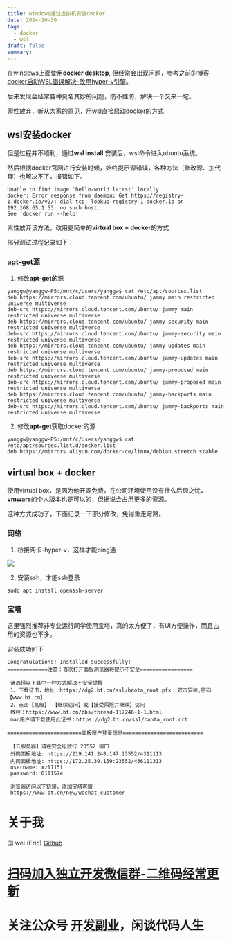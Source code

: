 ```yaml
---
title: windows通过虚拟机安装docker
date: 2024-10-30
tags:
  - docker
  - wsl
draft: false
summary:
---
```


在windows上面使用**docker desktop**, 但经常会出现问题，参考之前的博客[docker启动WSL错误解决-改用hyper-v引擎](../../8/29/qi-dong-cuo-wu-jie-jue.md)。

后来发现会经常各种莫名其妙的问题，防不胜防，解决一个又来一坨。

索性放弃，听从大家的意见，用wsl直接启动docker的方式

## wsl安装docker

但是过程并不顺利，通过**wsl install** 安装后，wsl命令进入ubuntu系统。

然后根据docker官网进行安装时候，始终提示源错误，各种方法（修改源、加代理）也解决不了，报错如下。
```shell
Unable to find image 'hello-world:latest' locally
docker: Error response from daemon: Get https://registry-1.docker.io/v2/: dial tcp: lookup registry-1.docker.io on 192.168.65.1:53: no such host.
See 'docker run --help'
```

索性放弃该方法，改用更简单的**virtual box + docker**的方式

部分测试过程记录如下：
### apt-get源

1. 修改**apt-get的**源

```Shell
yanggw@yanggw-P5:/mnt/c/Users/yanggw$ cat /etc/apt/sources.list
deb https://mirrors.cloud.tencent.com/ubuntu/ jammy main restricted universe multiverse
deb-src https://mirrors.cloud.tencent.com/ubuntu/ jammy main restricted universe multiverse
deb https://mirrors.cloud.tencent.com/ubuntu/ jammy-security main restricted universe multiverse
deb-src https://mirrors.cloud.tencent.com/ubuntu/ jammy-security main restricted universe multiverse
deb https://mirrors.cloud.tencent.com/ubuntu/ jammy-updates main restricted universe multiverse
deb-src https://mirrors.cloud.tencent.com/ubuntu/ jammy-updates main restricted universe multiverse
deb https://mirrors.cloud.tencent.com/ubuntu/ jammy-proposed main restricted universe multiverse
deb-src https://mirrors.cloud.tencent.com/ubuntu/ jammy-proposed main restricted universe multiverse
deb https://mirrors.cloud.tencent.com/ubuntu/ jammy-backports main restricted universe multiverse
deb-src https://mirrors.cloud.tencent.com/ubuntu/ jammy-backports main restricted universe multiverse
```

2. 修改**apt-get**获取docker的源

```Shell
yanggw@yanggw-P5:/mnt/c/Users/yanggw$ cat /etc/apt/sources.list.d/docker.list
deb https://mirrors.aliyun.com/docker-ce/linux/debian stretch stable
```

## virtual box + docker

使用virtual box，是因为他开源免费，在公司环境使用没有什么后顾之忧，**vmware**的个人版本也是可以的，但据说会占用更多的资源。

这种方式成功了，下面记录一下部分修改，免得重走弯路。

  

### 网络

1. 桥接网卡-hyper-v，这样才能ping通

![](https://zct85ce4jm.feishu.cn/space/api/box/stream/download/asynccode/?code=MmE2NzFlZWQ2NjMyZTUyYjgxYWU2MTQ5NmE0OWNmNzhfSjJFNlhFcnpNYmZjT3BvWE1mWEhkNEp2alFhaHJQYjZfVG9rZW46WVYxcWJlQ0lqb2I4WHR4RHdUZGNscERUbmREXzE3MzA3MDEyODA6MTczMDcwNDg4MF9WNA)

  

2. 安装ssh，才能ssh登录

```Shell
sudo apt install openssh-server
```

  

### 宝塔
这里强烈推荐非专业运行同学使用宝塔，真的太方便了，有UI方便操作，而且占用的资源也不多。
  
安装成功如下
```Shell
Congratulations! Installed successfully!
=============注意：首次打开面板浏览器将提示不安全=================

 请选择以下其中一种方式解决不安全提醒
 1、下载证书，地址：https://dg2.bt.cn/ssl/baota_root.pfx  双击安装,密码【www.bt.cn】
 2、点击【高级】-【继续访问】或【接受风险并继续】访问
 教程：https://www.bt.cn/bbs/thread-117246-1-1.html
 mac用户请下载使用此证书：https://dg2.bt.cn/ssl/baota_root.crt

========================面板账户登录信息==========================

 【云服务器】请在安全组放行 23552 端口
 外网面板地址: https://219.141.248.147:23552/4311113
 内网面板地址: https://172.25.39.159:23552/436111313
 username: xz1115t
 password: 011157e

 浏览器访问以下链接，添加宝塔客服
 https://www.bt.cn/new/wechat_customer
```






# 关于我
国 wei (Eric)
[Github](https://github.com/ygweric)

# [扫码加入独立开发微信群-二维码经常更新](https://raw.githubusercontent.com/ygweric/ygweric.github.io/main/assets/qr-schedule-update/indenpendent_dev.png)

# 关注公众号 [开发副业](https://github.com/ygweric/ygweric.github.io/blob/main/assets/jinjing/wx_office_account_qr.png?raw=true)，闲谈代码人生
